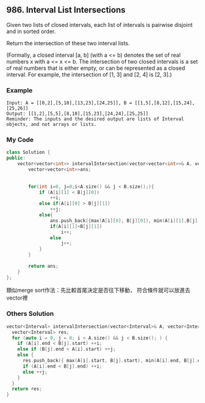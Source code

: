 ## 986. Interval List Intersections

Given two lists of closed intervals, each list of intervals is pairwise disjoint and in sorted order.

Return the intersection of these two interval lists.

(Formally, a closed interval [a, b] (with a <= b) denotes the set of real numbers x with a <= x <= b.  The intersection of two closed intervals is a set of real numbers that is either empty, or can be represented as a closed interval.  For example, the intersection of [1, 3] and [2, 4] is [2, 3].)

### Example
```
Input: A = [[0,2],[5,10],[13,23],[24,25]], B = [[1,5],[8,12],[15,24],[25,26]]
Output: [[1,2],[5,5],[8,10],[15,23],[24,24],[25,25]]
Reminder: The inputs and the desired output are lists of Interval objects, and not arrays or lists.
```

### My Code
```c++
class Solution {
public:
    vector<vector<int>> intervalIntersection(vector<vector<int>>& A, vector<vector<int>>& B) {
        vector<vector<int>>ans;
        
        
        for(int i=0, j=0;i<A.size() && j < B.size();){
            if (A[i][1] < B[j][0]) 
                ++i;
            else if(A[i][0] > B[j][1]) 
                ++j;
            else{
                ans.push_back({max(A[i][0], B[j][0]), min(A[i][1],B[j][1])});
                if(A[i][1]<B[j][1])
                    i++;
                else
                    j++;
            }
        }
        
        return ans;
    }
};
```
類似merge sort作法：先比較首尾決定是否往下移動，
符合條件就可以放進去vector裡


### Others Solution
```c++
vector<Interval> intervalIntersection(vector<Interval>& A, vector<Interval>& B) {
  vector<Interval> res;
  for (auto i = 0, j = 0; i < A.size() && j < B.size(); ) {
    if (A[i].end < B[j].start) ++i;
    else if (B[j].end < A[i].start) ++j;
    else {
      res.push_back({ max(A[i].start, B[j].start), min(A[i].end, B[j].end) });
      if (A[i].end < B[j].end) ++i;
      else ++j;
    }
  }
  return res;
}
```



